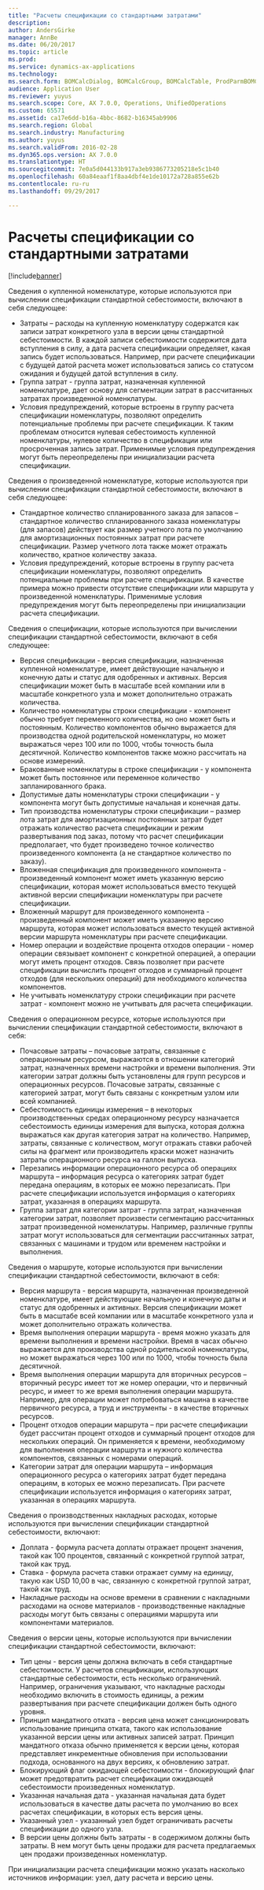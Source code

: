 ```yaml
---
title: "Расчеты спецификации со стандартными затратами"
description: 
author: AndersGirke
manager: AnnBe
ms.date: 06/20/2017
ms.topic: article
ms.prod: 
ms.service: dynamics-ax-applications
ms.technology: 
ms.search.form: BOMCalcDialog, BOMCalcGroup, BOMCalcTable, ProdParmBOMCalc
audience: Application User
ms.reviewer: yuyus
ms.search.scope: Core, AX 7.0.0, Operations, UnifiedOperations
ms.custom: 65571
ms.assetid: ca17e6dd-b16a-4bbc-8682-b16345ab9906
ms.search.region: Global
ms.search.industry: Manufacturing
ms.author: yuyus
ms.search.validFrom: 2016-02-28
ms.dyn365.ops.version: AX 7.0.0
ms.translationtype: HT
ms.sourcegitcommit: 7e0a5d044133b917a3eb9386773205218e5c1b40
ms.openlocfilehash: 60a84eaaf1f8aa4dbf4e1de10172a728a855e62b
ms.contentlocale: ru-ru
ms.lasthandoff: 09/29/2017

---
```


# <a name="bom-calculations-with-standard-costs"></a>Расчеты спецификации со стандартными затратами

[!include[banner](../includes/banner.md)]




Сведения о купленной номенклатуре, которые используются при вычислении спецификации стандартной себестоимости, включают в себя следующее:
-   Затраты – расходы на купленную номенклатуру содержатся как записи затрат конкретного узла в версии цены стандартной себестоимости. В каждой записи себестоимости содержится дата вступления в силу, а дата расчета спецификации определяет, какая запись будет использоваться. Например, при расчете спецификации с будущей датой расчета может использоваться запись со статусом ожидания и будущей датой вступления в силу.
-   Группа затрат - группа затрат, назначенная купленной номенклатуре, дает основу для сегментации затрат в рассчитанных затратах произведенной номенклатуры.
-   Условия предупреждений, которые встроены в группу расчета спецификации номенклатуры, позволяют определить потенциальные проблемы при расчете спецификации. К таким проблемам относится нулевая себестоимость купленной номенклатуры, нулевое количество в спецификации или просроченная запись затрат. Применимые условия предупреждения могут быть переопределены при инициализации расчета спецификации.

Сведения о произведенной номенклатуре, которые используются при вычислении спецификации стандартной себестоимости, включают в себя следующее:
-   Стандартное количество спланированного заказа для запасов – стандартное количество спланированного заказа номенклатуры (для запасов) действует как размер учетного лота по умолчанию для амортизационных постоянных затрат при расчете спецификации. Размер учетного лота также может отражать количество, кратное количеству заказа.
-   Условия предупреждений, которые встроены в группу расчета спецификации номенклатуры, позволяют определить потенциальные проблемы при расчете спецификации. В качестве примера можно привести отсутствие спецификации или маршрута у произведенной номенклатуры. Применимые условия предупреждения могут быть переопределены при инициализации расчета спецификации.

Сведения о спецификации, которые используются при вычислении спецификации стандартной себестоимости, включают в себя следующее:
-   Версия спецификации - версия спецификации, назначенная купленной номенклатуре, имеет действующие начальную и конечную даты и статус для одобренных и активных. Версия спецификации может быть в масштабе всей компании или в масштабе конкретного узла и может дополнительно отражать количества.
-   Количество номенклатуры строки спецификации - компонент обычно требует переменного количества, но оно может быть и постоянным. Количество компонентов обычно выражается для производства одной родительской номенклатуры, но может выражаться через 100 или по 1000, чтобы точность была десятичной. Количество компонентов также можно рассчитать на основе измерений.
-   Бракованные номенклатуры в строке спецификации - у компонента может быть постоянное или переменное количество запланированного брака.
-   Допустимые даты номенклатуры строки спецификации - у компонента могут быть допустимые начальная и конечная даты.
-   Тип производства номенклатуры строки спецификации – размер лота затрат для амортизационных постоянных затрат будет отражать количество расчета спецификации и режим развертывания под заказ, потому что расчет спецификации предполагает, что будет произведено точное количество произведенного компонента (а не стандартное количество по заказу).
-   Вложенная спецификация для произведенного компонента - произведенный компонент может иметь указанную версию спецификации, которая может использоваться вместо текущей активной версии спецификации номенклатуры при расчете спецификации.
-   Вложенный маршрут для произведенного компонента - произведенный компонент может иметь указанную версию маршрута, которая может использоваться вместо текущей активной версии маршрута номенклатуры при расчете спецификации.
-   Номер операции и воздействие процента отходов операции - номер операции связывает компонент с конкретной операцией, а операции могут иметь процент отходов. Связь позволяет при расчете спецификации вычислить процент отходов и суммарный процент отходов (для нескольких операций) для необходимого количества компонентов.
-   Не учитывать номенклатуру строки спецификации при расчете затрат - компонент можно не учитывать для расчета спецификации.

Сведения о операционном ресурсе, которые используются при вычислении спецификации стандартной себестоимости, включают в себя:
-   Почасовые затраты – почасовые затраты, связанные с операционным ресурсом, выражаются в отношении категорий затрат, назначенных времени настройки и времени выполнения. Эти категории затрат должны быть установлены для групп ресурсов и операционных ресурсов. Почасовые затраты, связанные с категорией затрат, могут быть связаны с конкретным узлом или всей компанией.
-   Себестоимость единицы измерения – в некоторых производственных средах операционному ресурсу назначается себестоимость единицы измерения для выпуска, которая должна выражаться как другая категория затрат на количество. Например, затраты, связанные с количеством, могут отражать ставки рабочей силы на фрагмент или производитель краски может назначить затраты операционного ресурса на галлон выпуска.
-   Перезапись информации операционного ресурса об операциях маршрута – информация ресурса о категориях затрат будет передана операциям, в которых ее можно перезаписать. При расчете спецификации используется информация о категориях затрат, указанная в операциях маршрута.
-   Группа затрат для категории затрат - группа затрат, назначенная категории затрат, позволяет произвести сегментацию рассчитанных затрат произведенной номенклатуры. Например, различные группы затрат могут использоваться для сегментации рассчитанных затрат, связанных с машинами и трудом или временем настройки и выполнения.

Сведения о маршруте, которые используются при вычислении спецификации стандартной себестоимости, включают в себя:
-   Версия маршрута - версия маршрута, назначенная произведенной номенклатуре, имеет действующие начальную и конечную даты и статус для одобренных и активных. Версия спецификации может быть в масштабе всей компании или в масштабе конкретного узла и может дополнительно отражать количества.
-   Время выполнения операции маршрута - время можно указать для времени выполнения и времени настройки. Время в часах обычно выражается для производства одной родительской номенклатуры, но может выражаться через 100 или по 1000, чтобы точность была десятичной.
-   Время выполнения операции маршрута для вторичных ресурсов – вторичный ресурс имеет тот же номер операции, что и первичный ресурс, и имеет то же время выполнения операции маршрута. Например, для операции может потребоваться машина в качестве первичного ресурса, а труд и инструменты - в качестве вторичных ресурсов.
-   Процент отходов операции маршрута – при расчете спецификации будет рассчитан процент отходов и суммарный процент отходов для нескольких операций. Он применяется к времени, необходимому для выполнения операции маршрута и нужного количества компонентов, связанных с номерами операций.
-   Категории затрат для операции маршрута – информация операционного ресурса о категориях затрат будет передана операциям, в которых ее можно перезаписать. При расчете спецификации используется информация о категориях затрат, указанная в операциях маршрута.

Сведения о производственных накладных расходах, которые используются при вычислении спецификации стандартной себестоимости, включают:
-   Доплата - формула расчета доплаты отражает процент значения, такой как 100 процентов, связанный с конкретной группой затрат, такой как труд.
-   Ставка - формула расчета ставки отражает сумму на единицу, такую как USD 10,00 в час, связанную с конкретной группой затрат, такой как труд.
-   Накладные расходы на основе времени в сравнении с накладными расходами на основе материалов - производственные накладные расходы могут быть связаны с операциями маршрута или компонентами материалов.

Сведения о версии цены, которые используются при вычислении спецификации стандартной себестоимости, включают:
-   Тип цены - версия цены должна включать в себя стандартные себестоимости. У расчетов спецификации, использующих стандартные себестоимости, есть несколько ограничений. Например, ограничения указывают, что накладные расходы необходимо включить в стоимость единицы, а режим развертывания при расчете спецификации должен быть одного уровня.
-   Принцип мандатного отката - версия цена может санкционировать использование принципа отката, такого как использование указанной версии цены или активных записей затрат. Принцип мандатного отказа обычно применяется к версии цены, которая представляет инкрементные обновления при использовании подхода, основанного на двух версиях, к обновлению затрат.
-   Блокирующий флаг ожидающей себестоимости - блокирующий флаг может предотвратить расчет спецификации ожидающей себестоимости произведенных номенклатур.
-   Указанная начальная дата - указанная начальная дата будет использоваться в качестве даты расчета по умолчанию во всех расчетах спецификации, в которых есть версия цены.
-   Указанный узел - указанный узел будет ограничивать расчеты спецификации до одного узла.
-   В версии цены должны быть затраты - в содержимом должны быть затраты. В нем могут быть цены продажи для расчета предлагаемых цен продажи произведенных номенклатур.

При инициализации расчета спецификации можно указать насколько источников информации: узел, дату расчета и версию цены.






